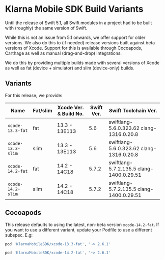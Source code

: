 # Klarna Mobile SDK Build Variants

Until the release of Swift 5.1, all Swift modules in a project had to be built with (roughly) the
same version of Swift.

While this is not an issue from 5.1 onwards, we offer support for older versions. We also do this
to (if needed) release versions built against beta versions of Xcode. Support for this is available
through Cocoapods, Carthage as well as manual (drag-and-drop) integrations.

We do this by providing multiple builds made with several versions of Xcode as well as fat (device +
simulator) and slim (device-only) builds.

## Variants

For this release, we provide:

| Name | Fat/slim | Xcode Ver. & Build No. | Swift Ver. | Swift Toolchain Ver. |
| ---- | -------- | ---------------------------- | ---------- | -------------------- |
| `xcode-13.3-fat` | fat | 13.3 - 13E113 | 5.6| swiftlang-5.6.0.323.62 clang-1316.0.20.8 |
| `xcode-13.3-slim` | slim | 13.3 - 13E113 | 5.6| swiftlang-5.6.0.323.62 clang-1316.0.20.8 |
| `xcode-14.2-fat` | fat | 14.2 - 14C18 | 5.7.2| swiftlang-5.7.2.135.5 clang-1400.0.29.51 |
| `xcode-14.2-slim` | slim | 14.2 - 14C18 | 5.7.2| swiftlang-5.7.2.135.5 clang-1400.0.29.51 |


## Cocoapods

This release defaults to using the latest, non-beta version `xcode-14.2-fat`. If you
want to use a different variant, update your Podfile to use a different subspec. E.g:


```ruby
pod 'KlarnaMobileSDK/xcode-13.3-fat', '~> 2.6.1'
```

```ruby
pod 'KlarnaMobileSDK/xcode-14.2-fat', '~> 2.6.1'
```

